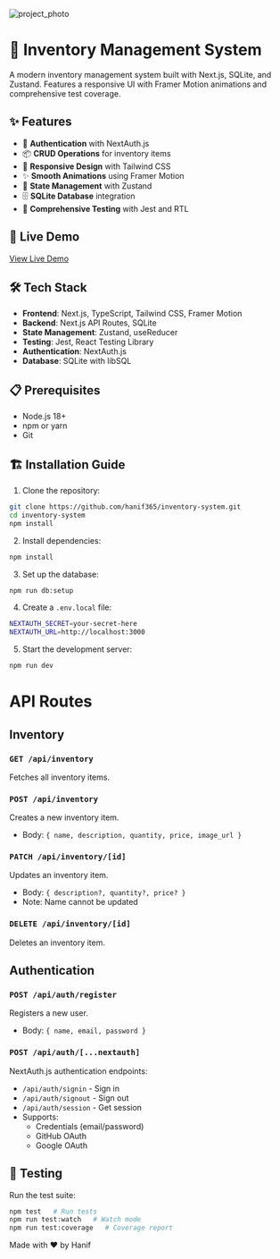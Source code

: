![project_photo](https://github.com/user-attachments/assets/0e0442e8-f997-451d-a987-f9ccbf483ccd)

# 🏪 Inventory Management System


A modern inventory management system built with Next.js, SQLite, and Zustand. Features a responsive UI with Framer Motion animations and comprehensive test coverage.

## ✨ Features

- 🔐 **Authentication** with NextAuth.js
- 📦 **CRUD Operations** for inventory items
- 🎨 **Responsive Design** with Tailwind CSS
- ✨ **Smooth Animations** using Framer Motion
- 🔄 **State Management** with Zustand
- 🗄️ **SQLite Database** integration
- 🧪 **Comprehensive Testing** with Jest and RTL

## 🚀 Live Demo

[View Live Demo](https://inventory-system1.vercel.app/)

## 🛠️ Tech Stack

- **Frontend**: Next.js, TypeScript, Tailwind CSS, Framer Motion
- **Backend**: Next.js API Routes, SQLite
- **State Management**: Zustand, useReducer
- **Testing**: Jest, React Testing Library
- **Authentication**: NextAuth.js
- **Database**: SQLite with libSQL

## 📋 Prerequisites

- Node.js 18+
- npm or yarn
- Git

## 🏗️ Installation Guide

1. Clone the repository:
```bash
git clone https://github.com/hanif365/inventory-system.git
cd inventory-system
npm install
```

2. Install dependencies:
```bash
npm install
```

3. Set up the database:
```bash
npm run db:setup
```

4. Create a `.env.local` file:
```bash
NEXTAUTH_SECRET=your-secret-here
NEXTAUTH_URL=http://localhost:3000
```

5. Start the development server:
```bash
npm run dev
```

# API Routes

## Inventory

### `GET /api/inventory`
Fetches all inventory items.

### `POST /api/inventory`
Creates a new inventory item.
- Body: `{ name, description, quantity, price, image_url }`

### `PATCH /api/inventory/[id]`
Updates an inventory item.
- Body: `{ description?, quantity?, price? }`
- Note: Name cannot be updated

### `DELETE /api/inventory/[id]`
Deletes an inventory item.

## Authentication

### `POST /api/auth/register`
Registers a new user.
- Body: `{ name, email, password }`

### `POST /api/auth/[...nextauth]`
NextAuth.js authentication endpoints:
- `/api/auth/signin` - Sign in
- `/api/auth/signout` - Sign out
- `/api/auth/session` - Get session
- Supports:
  - Credentials (email/password)
  - GitHub OAuth
  - Google OAuth

## 🧪 Testing

Run the test suite:
```bash
npm test   # Run tests
npm run test:watch   # Watch mode
npm run test:coverage   # Coverage report
```


Made with ❤️ by Hanif
